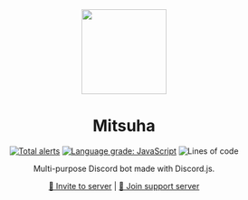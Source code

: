<div align="center">

<img src="https://images-ext-2.discordapp.net/external/HF7kH9cYf9EY-777jq2CLU1h2y8qNKHbKzUa7z5BstY/%3Fsize%3D2048/https/cdn.discordapp.com/avatars/749640517549293729/e2f29a4f2e81831adea48c92ba6063c2.webp?width=473&height=473" height="150" width="150"/>

<h1 id="mitsuha">Mitsuha</h1>
<p>
<a href="https://lgtm.com/projects/g/theRealAyan/mitsuha-project/alerts/"><img alt="Total alerts" src="https://img.shields.io/lgtm/alerts/g/theRealAyan/mitsuha-project.svg?logo=lgtm&logoWidth=18"/></a>
<a href="https://lgtm.com/projects/g/theRealAyan/mitsuha-project/context:javascript"><img alt="Language grade: JavaScript" src="https://img.shields.io/lgtm/grade/javascript/g/theRealAyan/mitsuha-project.svg?logo=lgtm&logoWidth=18"/></a>
<img src="https://img.shields.io/tokei/lines/github/ayannw/mitsuha-project?logo=github&amp;" alt="Lines of code"/>
</p>
<p>Multi-purpose Discord bot made with Discord.js.</p>
<p><a href="https://discord.com/oauth2/authorize?client_id=749640517549293729&amp;permissions=205323366&amp;scope=bot">🔗 Invite to server</a> |
<a href="https://discord.gg/6Pwak89TTg">🔗 Join support server</a></p>

</div>

